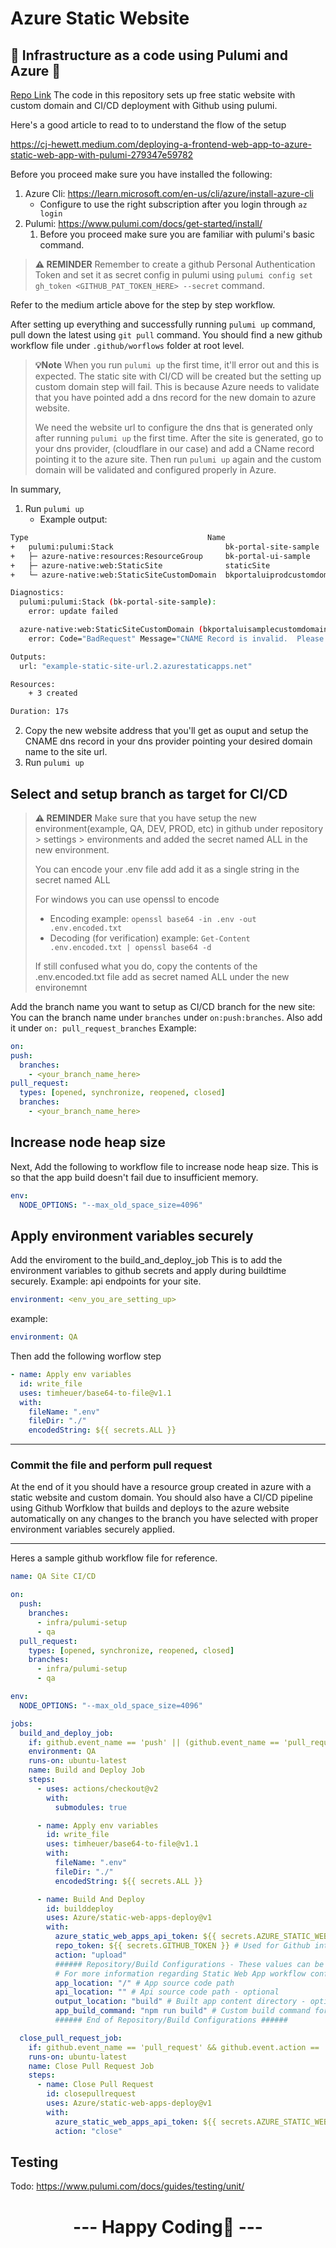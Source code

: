 # Azure Static Website

## 🚧 Infrastructure as a code using Pulumi and Azure 🚧

[Repo Link](https://github.com/byoma-kusuma/core.x.ui/tree/master/infra)
The code in this repository sets up free static website with custom domain and CI/CD deployment with Github using pulumi.

Here's a good article to read to to understand the flow of the setup

https://cj-hewett.medium.com/deploying-a-frontend-web-app-to-azure-static-web-app-with-pulumi-279347e59782

Before you proceed make sure you have installed the following:

1. Azure Cli: https://learn.microsoft.com/en-us/cli/azure/install-azure-cli
   - Configure to use the right subscription after you login through `az login`
2. Pulumi: https://www.pulumi.com/docs/get-started/install/
   1. Before you proceed make sure you are familiar with pulumi's basic command.

> **⚠ REMINDER**
> Remember to create a github Personal Authentication Token and set it as secret config in pulumi using `pulumi config set gh_token <GITHUB_PAT_TOKEN_HERE> --secret` command.

Refer to the medium article above for the step by step workflow.

After setting up everything and successfully running `pulumi up` command, pull down the latest using `git pull` command.
You should find a new github workflow file under `.github/worflows` folder at root level.

> **💡Note**
> When you run `pulumi up` the first time, it'll error out and this is expected.
> The static site with CI/CD will be created but the setting up custom domain step will fail. This is because Azure needs to validate that you have pointed add a dns record for the new domain to azure website.
>
> We need the website url to configure the dns that is generated only after running `pulumi up` the first time. After the site is generated, go to your dns provider, (cloudflare in our case) and add a CName record pointing it to the azure site. Then run `pulumi up` again and the custom domain will be validated and configured properly in Azure.

In summary,

1. Run `pulumi up`
   - Example output:

```bash
Type                                        Name                        Status                  Info
+   pulumi:pulumi:Stack                         bk-portal-site-sample         **creating failed**     1 error
+   ├─ azure-native:resources:ResourceGroup     bk-portal-ui-sample           created
+   ├─ azure-native:web:StaticSite              staticSite                  created
+   └─ azure-native:web:StaticSiteCustomDomain  bkportaluiprodcustomdomain  **creating failed**     1 error

Diagnostics:
  pulumi:pulumi:Stack (bk-portal-site-sample):
    error: update failed

  azure-native:web:StaticSiteCustomDomain (bkportaluisamplecustomdomain):
    error: Code="BadRequest" Message="CNAME Record is invalid.  Please ensure the CNAME record has been created." Details=[{"Message":"CNAME Record is invalid.  Please ensure the CNAME record has been created."},{"Code":"BadRequest"},{"ErrorEntity":{"Code":"BadRequest","ExtendedCode":"51021","Message":"CNAME Record is invalid.  Please ensure the CNAME record has been created.","MessageTemplate":"{0} is invalid.  {1}","Parameters":["CNAME Record","Please ensure the CNAME record has been created."]}}]

Outputs:
  url: "example-static-site-url.2.azurestaticapps.net"

Resources:
    + 3 created

Duration: 17s
```

2. Copy the new website address that you'll get as ouput and setup the CNAME dns record in your dns provider pointing your desired domain name to the site url.
3. Run `pulumi up`

## Select and setup branch as target for CI/CD

> **⚠ REMINDER**
> Make sure that you have setup the new environment(example, QA, DEV, PROD, etc) in github under repository > settings > environments and added the secret named ALL in the new environment.
>
> You can encode your .env file add add it as a single string in the secret named ALL
>
> For windows you can use openssl to encode
>
> - Encoding example: `openssl base64 -in .env -out .env.encoded.txt`
> - Decoding (for verification) example: `Get-Content .env.encoded.txt | openssl base64 -d`
>
> If still confused what you do, copy the contents of the .env.encoded.txt file add as secret named ALL under the new environemnt

Add the branch name you want to setup as CI/CD branch for the new site:
You can the branch name under `branches` under `on:push:branches`.
Also add it under `on: pull_request_branches`
Example:

```yaml
on:
push:
  branches:
    - <your_branch_name_here>
pull_request:
  types: [opened, synchronize, reopened, closed]
  branches:
    - <your_branch_name_here>
```

## Increase node heap size

Next, Add the following to workflow file to increase node heap size.
This is so that the app build doesn't fail due to insufficient memory.

```yaml
env:
  NODE_OPTIONS: "--max_old_space_size=4096"
```

## Apply environment variables securely

Add the enviroment to the build_and_deploy_job
This is to add the environment variables to github secrets and apply during buildtime securely. Example: api endpoints for your site.

```yaml
environment: <env_you_are_setting_up>
```

example:

```yaml
environment: QA
```

Then add the following worflow step

```yaml
- name: Apply env variables
  id: write_file
  uses: timheuer/base64-to-file@v1.1
  with:
    fileName: ".env"
    fileDir: "./"
    encodedString: ${{ secrets.ALL }}
```

---

### Commit the file and perform pull request

At the end of it you should have a resource group created in azure with a static website and custom domain. You should also have a CI/CD pipeline using Github Worfklow that builds and deploys to the azure website automatically on any changes to the branch you have selected with proper environment variables securely applied.

---

Heres a sample github workflow file for reference.

```yaml
name: QA Site CI/CD

on:
  push:
    branches:
      - infra/pulumi-setup
      - qa
  pull_request:
    types: [opened, synchronize, reopened, closed]
    branches:
      - infra/pulumi-setup
      - qa

env:
  NODE_OPTIONS: "--max_old_space_size=4096"

jobs:
  build_and_deploy_job:
    if: github.event_name == 'push' || (github.event_name == 'pull_request' && github.event.action != 'closed')
    environment: QA
    runs-on: ubuntu-latest
    name: Build and Deploy Job
    steps:
      - uses: actions/checkout@v2
        with:
          submodules: true

      - name: Apply env variables
        id: write_file
        uses: timheuer/base64-to-file@v1.1
        with:
          fileName: ".env"
          fileDir: "./"
          encodedString: ${{ secrets.ALL }}

      - name: Build And Deploy
        id: builddeploy
        uses: Azure/static-web-apps-deploy@v1
        with:
          azure_static_web_apps_api_token: ${{ secrets.AZURE_STATIC_WEB_APPS_API_TOKEN_WONDERFUL_BUSH_025A90B0F }}
          repo_token: ${{ secrets.GITHUB_TOKEN }} # Used for Github integrations (i.e. PR comments)
          action: "upload"
          ###### Repository/Build Configurations - These values can be configured to match your app requirements. ######
          # For more information regarding Static Web App workflow configurations, please visit: https://aka.ms/swaworkflowconfig
          app_location: "/" # App source code path
          api_location: "" # Api source code path - optional
          output_location: "build" # Built app content directory - optional
          app_build_command: "npm run build" # Custom build command for app content - optional
          ###### End of Repository/Build Configurations ######

  close_pull_request_job:
    if: github.event_name == 'pull_request' && github.event.action == 'closed'
    runs-on: ubuntu-latest
    name: Close Pull Request Job
    steps:
      - name: Close Pull Request
        id: closepullrequest
        uses: Azure/static-web-apps-deploy@v1
        with:
          azure_static_web_apps_api_token: ${{ secrets.AZURE_STATIC_WEB_APPS_API_TOKEN_WONDERFUL_BUSH_025A90B0F }}
          action: "close"
```

## Testing

Todo: https://www.pulumi.com/docs/guides/testing/unit/

<h1 align="center"> --- Happy Coding🐘 --- </h1>
